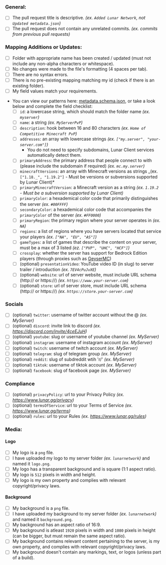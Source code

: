 ### General:

-   [ ] The pull request title is descriptive. _(ex. `Added Lunar Network`, not `Updated metadata.json`)_
-   [ ] The pull request does not contain any unrelated commits. _(ex. commits from previous pull requests)_

### Mapping Additions or Updates:

-   [ ] Folder with appropriate name has been created / updated (must not include any non-alpha characters or whitespace).
-   [ ] No changes were made to the file's formatting (4 spaces per tab).
-   [ ] There are no syntax errors.
-   [ ] There is no pre-existing mapping matching my id (check if there is an existing folder).
-   [ ] My field values match your requirements.
-   You can view our patterns here: [metadata.schema.json](https://github.com/LunarClient/ServerMappings/blob/master/metadata.schema.json), or take a look below and complete the field checklist:
    -   [ ] `id`: a lowercase string, which should match the folder name _(ex. `myserver`)_
    -   [ ] `name`: a string _(ex. `MyServerPvP`)_
    -   [ ] `description`: hook between 16 and 80 characters _(ex. `Home of Competitive Minecraft PvP`)_
    -   [ ] `addresses`: an array with lowercase strings _(ex. `["my.server", "your-server.com"]`)_
        -   You do not need to specify subdomains, Lunar Client services automatically detect them.
    -   [ ] `primaryAddress`: the primary address that people connect to with (please include the subdomain if required) _(ex. `mc.my.server`)_
    -   [ ] `minecraftVersions`: an array with Minecraft versions as strings _(ex. `["1.18._", "1.19.2"]` - Must be versions or subversions supported by Lunar Client)\*
    -   [ ] `primaryMinecraftVersion`: a Minecraft version as a string _(ex. `1.19.2` - Must be a subversion supported by Lunar Client)_
    -   [ ] `primaryColor`: a hexademical color code that primarily distinguishes the server _(ex. `#00FFFF`)_
    -   [ ] `secondaryColor`: a hexademical color code that accompanies the `primaryColor` of the server _(ex. `#FF0000`)_
    -   [ ] `primaryRegion`: the primary region where your server operates in _(ex. `NA`)_
    -   [ ] `regions`: a list of regions where you have servers located that service your players _(ex. `["NA", "EU", "AS"]`)_
    -   [ ] `gameTypes`: a list of games that describe the content on your server, must be a max of 3 listed _(ez. `["PVP", "UHC", "HCF"]`)_
    -   [ ] `crossplay`: whether the server has support for Bedrock Edition players (through proxies such as [GeyserMC](https://geysermc.org/))
    -   [ ] (optional) `presentationVideo`: YouTube video ID (in slug) to server trailer / introduction _(ex. `7EV4cPuJvXE`)_
    -   [ ] (optional) `website`: url of server website, must include URL schema (http:// or https://) _(ex. `https://www.your-server.com`)_
    -   [ ] (optional) `store`: url of server store, must include URL schema (http:// or https://) _(ex. `https://store.your-server.com`)_

### Socials

-   [ ] (optional) `twitter`: username of twitter account without the @ _(ex. MyServer)_
-   [ ] (optional) `discord`: invite link to discord _(ex. https://discord.com/invite/4ceEJuH)_
-   [ ] (optional) `youtube`: slug or username of youtube channel _(ex. MyServer)_
-   [ ] (optional) `instagram`: username of instagram account _(ex. MyServer)_
-   [ ] (optional) `twitch`: username of twitch account _(ex. MyServer)_
-   [ ] (optional) `telegram`: slug of telegram group _(ex. MyServer)_
-   [ ] (optional) `reddit`: slug of subdreddit wtih 'r/' _(ex. MyServer)_
-   [ ] (optional) `tiktok`: username of tiktok account _(ex. MyServer)_
-   [ ] (optional) `facebook`: slug of facebook page _(ex. MyServer)_

### Compliance
-   [ ] (optional) `privacyPolicy`: url to your Privacy Policy _(ex. https://www.lunar.gg/privacy)_
-   [ ] (optional) `termsOfService`: url to your Terms of Service _(ex. https://www.lunar.gg/terms)_
-   [ ] (optional) `rules`: url to your Rules _(ex. https://www.lunar.gg/rules)_

### Media:

#### Logo

-   [ ] My logo is a `png` file.
-   [ ] I have uploaded my logo to my server folder _(ex. `lunarnetwork`)_ and named it `logo.png`.
-   [ ] My logo has a transparent background and is square (1:1 aspect ratio).
-   [ ] My logo is `512` pixels in width and height.
-   [ ] My logo is my own property and complies with relevant copyright/privacy laws.

#### Background

-   [ ] My background is a `png` file.
-   [ ] I have uploaded my background to my server folder _(ex. `lunarnetwork`)_ and named it `background.png`.
-   [ ] My background has an aspect ratio of 16:9.
-   [ ] My background is atleast `1920` pixels in width and `1080` pixels in height (can be bigger, but must remain the same aspect ratio).
-   [ ] My background contains relevant content pertaining to the server, is my own property, and complies with relevant copyright/privacy laws.
-   [ ] My background doesn't contain any markings, text, or logos (unless part of a build).
